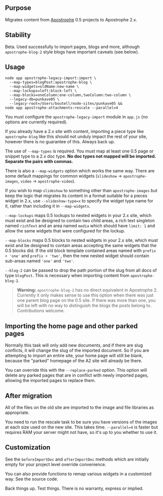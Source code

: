 ## Purpose

Migrates content from [Apostrophe](http://apostrophecms.org) 0.5 projects to Apostrophe 2.x.

## Stability

Beta. Used successfully to import pages, blogs and more, although `apostrophe-blog-2` style blogs have important caveats (see below).

## Usage

```
node app apostrophe-legacy-import:import \
  --map-types=blogPost:apostrophe-blog \
  --map-widgets=oldName:new-name \
  --map-lockups=left:block-left \
  --map-blocks=oneColumn:one-column,twoColumn:two-column \
  --legacy-db=punkave05 \
  --legacy-root=/Users/boutell/node-sites/punkave05 &&
node app apostrophe-attachments:rescale --parallel=4
```

You must configure the `apostrophe-legacy-import` module in `app.js` (no options are currently required).

If you already have a 2.x site with content, importing a piece type like `apostrophe-blog` like this should not unduly impact the rest of your site, however there is no guarantee of this. Always back up.

The use of `--map-types` is required. You must map at least one 0.5 page or snippet type to a 2.x doc type. **No doc types not mapped will be imported. Separate the pairs with commas.**

There is also a `--map-widgets` option which works the same way. There are some default mappings for common widgets (`slideshow` -> `apostrophe-images`, `video` -> `apostrophe-video`).

If you wish to map `slideshow` to something other than `apostrophe-images` but keep the logic that migrates its content in a format suitable for a pieces widget in 2.x, use `--slideshow-type=x` to specify the widget type name for it, rather than including it in `--map-widgets`.

`--map-lockups` maps 0.5 lockups to nested widgets in your 2.x site, which must exist and be designed to contain two child areas, a rich text singleton named `richText` and an area named `media` which should have `limit: 1` and allow the same widgets that were configured for the lockup.

`--map-blocks` maps 0.5 blocks to nested widgets in your 2.x site, which must exist and be designed to contain areas accepting the same widgets that the 0.5 blocks did. If the old block template contained areas named with `prefix + 'one'` and `prefix + 'two'`, then the new nested widget should contain sub-areas named `'one'` and `'two'`.

`--blog-2` can be passed to drop the path portion of the slug from all docs of type `blogPost`. This is necessary when importing content from `apostrophe-blog-2`.

> **Warning:** `apostrophe-blog-2` has no direct equivalent in Apostrophe 2. Currently it only makes sense to use this option when there was just one parent blog page on the 0.5 site. If there was more than one, you will be left with no way to distinguish the blogs the posts belong to. Contributions welcome.

## Importing the home page and other parked pages

Normally this task will only add new documents, and if there are slug conflicts, it will change the slug of the imported document. So if you are attempting to import an entire site, your home page will still be blank, because the "parked" homepage of the A2 site will already be there.

You can override this with the `--replace-parked` option. This option will delete any parked pages that are in conflict with newly imported pages, allowing the imported pages to replace them.

## After migration

All of the files on the old site are imported to the image and file libraries as appropriate.

You need to run the rescale task to be sure you have versions of the images at each size used on the new site. This takes time. `--parallel=4` is faster but requires RAM your server might not have, so it's up to you whether to use it.

## Customization

See the `beforeImportDoc` and `afterImportDoc` methods which are initially empty for your project level override convenience.

You can also provide functions to remap various widgets in a customized way. See the source code.

Back things up. Test things. There is no warranty, express or implied.

